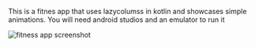 This is a fitnes app that uses lazycolumss in kotlin and showcases simple animations. You will need android studios and an emulator to run it


![fitness app screenshot](https://github.com/user-attachments/assets/9a4bea70-6de8-43f8-99f7-4871ec8c46f0)
